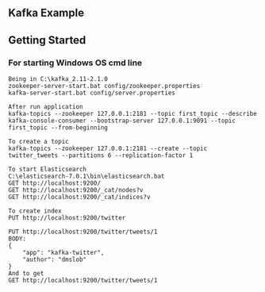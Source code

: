 ## Kafka Example
## Getting Started

### For starting Windows OS cmd line
    Being in C:\kafka_2.11-2.1.0
    zookeeper-server-start.bat config/zookeeper.properties
    kafka-server-start.bat config/server.properties

    After run application
    kafka-topics --zookeeper 127.0.0.1:2181 --topic first_topic --describe
    kafka-console-consumer --bootstrap-server 127.0.0.1:9091 --topic first_topic --from-beginning

    To create a topic
    kafka-topics --zookeeper 127.0.0.1:2181 --create --topic twitter_tweets --partitions 6 --replication-factor 1

    To start Elasticsearch
    C:\elasticsearch-7.0.1\bin\elasticsearch.bat
    GET http://localhost:9200/
    GET http://localhost:9200/_cat/nodes?v
    GET http://localhost:9200/_cat/indices?v

    To create index
    PUT http://localhost:9200/twitter

    PUT http://localhost:9200/twitter/tweets/1
    BODY:
    {
    	"app": "kafka-twitter",
    	"author": "dmslob"
    }
    And to get
    GET http://localhost:9200/twitter/tweets/1